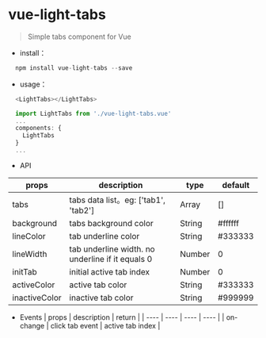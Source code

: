 # vue-light-tabs

> Simple tabs component for Vue

- install：
```javascript
  npm install vue-light-tabs --save
```

- usage：

```javascript
  <LightTabs></LightTabs>
```

```javascript
  import LightTabs from './vue-light-tabs.vue'
  ...
  components: {
    LightTabs
  }
  ...
```
- API

|  props   | description  | type | default |
|  ----  | ----  | ----  | ----  |
| tabs  | tabs data list。eg: ['tab1', 'tab2'] | Array  | []  |
| background  | tabs background color | String  | #ffffff  |
| lineColor  | tab underline color | String  | #333333  |
| lineWidth  | tab underline width. no underline if it equals 0 | Number  | 0  |
| initTab  | initial active tab index | Number  | 0  |
| activeColor  | active tab color | String  | #333333  |
| inactiveColor  | inactive tab color | String  | #999999  |

- Events
|  props   | description  | return |
|  ----  | ----  | ----  | ----  |
| on-change  | click tab event | active tab index  |